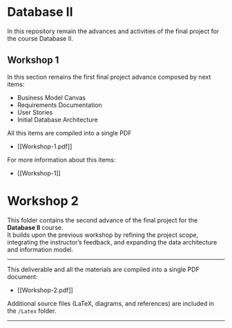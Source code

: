 # Database II

In this repository remain the advances and activities of the final project for the course Database II. 
## Workshop 1

In this section remains the first final project advance composed by next items:
- Business Model Canvas
- Requirements Documentation
- User Stories
- Initial Database Architecture

All this items are compiled into a single PDF
- [[Workshop-1.pdf]]

For more information about this items:
- [[Workshop-1]]

# Workshop 2

This folder contains the second advance of the final project for the **Database II** course.  
It builds upon the previous workshop by refining the project scope, integrating the instructor’s feedback, and expanding the data architecture and information model.

---

This deliverable and all the materials are compiled into a single PDF document:

- [[Workshop-2.pdf]]

Additional source files (LaTeX, diagrams, and references) are included in the `/Latex` folder.

---
